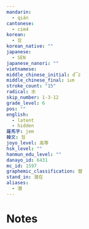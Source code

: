 ```yaml
---
mandarin:
  - qián
cantonese:
  - cim4
korean:
  - 잠
korean_native: ""
japanese:
  - SEN
japanese_nanori: ""
vietnamese:
middle_chinese_initial: d͡z
middle_chinese_final: iᴇm
stroke_count: "15"
radical: 水
skip_number: 1-3-12
grade_level: 6
pos: ""
english:
  - latent
  - hidden
羅馬字: jem
韓文: 점
joyo_level: 高等
hsk_level: ""
hanmun_edu_level: ""
danayo_id: 6431
mc_id: 1597
graphemic_classification: 朁
stand_in: 潜在
aliases:
  - 潛
---
```


# Notes
